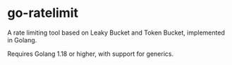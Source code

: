 # go-ratelimit
A rate limiting tool based on Leaky Bucket and Token Bucket, implemented in Golang.

Requires Golang 1.18 or higher, with support for generics.
